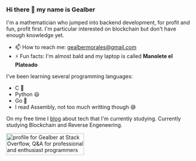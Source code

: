 ### Hi there 👋 my name is Gealber

<p> 
  I'm a mathematician who jumped into backend development, for profit and fun, profit first. 
  I'm particular interested on blockchain but don't have enough knowledge yet.
</p>

- 📫 How to reach me: gealbermorales@gmail.com
- ⚡ Fun facts: I'm almost bald and my laptop is called **Manolete el Plateado**

I've been learning several programming languages:
- C 🤯
- Python 😃
- Go 🤗
- I read Assembly, not too much writting though 😅

On my free time I [blog](https://gealber.com) about tech that I'm currently studying. Currently studying Blockchain and Reverse Engeneering.

<a href="https://stackoverflow.com/users/11496631/gealber"><img src="https://stackoverflow.com/users/flair/11496631.png" width="208" height="58" alt="profile for Gealber at Stack Overflow, Q&amp;A for professional and enthusiast programmers" title="profile for Gealber at Stack Overflow, Q&amp;A for professional and enthusiast programmers"></a>
